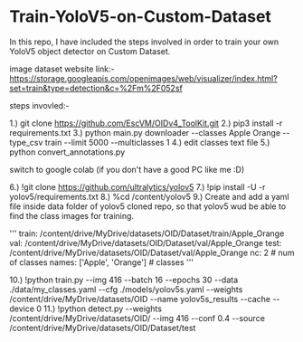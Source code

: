# Train-YoloV5-on-Custom-Dataset
In this repo, I have included the steps involved in order to train your own YoloV5 object detector on Custom Dataset.

image dataset website link:- https://storage.googleapis.com/openimages/web/visualizer/index.html?set=train&type=detection&c=%2Fm%2F052sf

steps invovled:-

1.) git clone https://github.com/EscVM/OIDv4_ToolKit.git
2.) pip3 install -r requirements.txt
3.) python main.py downloader --classes Apple Orange --type_csv train --limit 5000 --multiclasses 1
4.) edit classes text file
5.) python convert_annotations.py

switch to google colab (if you don't have a good PC like me :D)

6.) !git clone https://github.com/ultralytics/yolov5
7.) !pip install -U -r yolov5/requirements.txt
8.) %cd /content/yolov5
9.) Create and add a yaml file inside data folder of yolov5 cloned repo, so that yolov5 wud be able to find the class images for training.

'''
train: /content/drive/MyDrive/datasets/OID/Dataset/train/Apple_Orange
val: /content/drive/MyDrive/datasets/OID/Dataset/val/Apple_Orange
test: /content/drive/MyDrive/datasets/OID/Dataset/val/Apple_Orange
nc: 2 # num of classes
names: ['Apple', 'Orange'] # classes
'''

10.) !python train.py --img 416 --batch 16 --epochs 30 --data ./data/my_classes.yaml --cfg ./models/yolov5s.yaml --weights  /content/drive/MyDrive/datasets/OID --name yolov5s_results  --cache --device 0
11.) !python detect.py --weights /content/drive/MyDrive/datasets/OID/ --img 416 --conf 0.4 --source /content/drive/MyDrive/datasets/OID/Dataset/test
